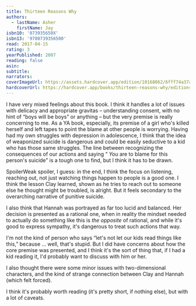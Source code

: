 ```yaml
---
title: Thirteen Reasons Why
authors:
  - lastName: Asher
    firstName: Jay
isbn10: '073935650X'
isbn13: '9780739356500'
read: 2017-04-15
rating: 3
yearPublished: 2007
reading: false
asin:
subtitle:
narrators:
coverImageUrl: https://assets.hardcover.app/edition/10168062/6fff74a37a18ba59eb69c3071899f0b90ba7ea18.jpeg
hardcoverUrl: https://hardcover.app/books/thirteen-reasons-why/editions/30227667
---
```


I have very mixed feelings about this book. I think it handles a lot of issues with delicacy and appropriate gravitas – understanding consent, with no hint of “boys will be boys” or anything – but the very premise is really concerning to me. As a YA book, especially, its premise of a girl who's killed herself and left tapes to point the blame at other people is worrying. Having had my own struggles with depression in adolescence, I think that the idea of weaponized suicide is dangerous and could be easily seductive to a kid who has those same struggles. The line between recognizing the consequences of our actions and saying “ _You_ are to blame for this person's suicide” is a tough one to find, but I think it has to be drawn.

SpoilerWeak spoiler, I guess: in the end, I think the focus on listening, reaching out, not just watching things happen to people is a good one. I think the lesson Clay learned, shown as he tries to reach out to someone else he thought might be troubled, is alright. But it feels secondary to the overarching narrative of punitive suicide.

I also think that Hannah was portrayed as far too lucid and balanced. Her decision is presented as a rational one, when in reality the mindset needed to actually do something like this is _the opposite_ of rational, and while it's good to express sympathy, it's dangerous to treat such actions that way.

I'm not the kind of person who says “let's not let our kids read things like this,” because … well, that's stupid. But I did have concerns about how the core premise was presented, and I think it's the sort of thing that, if I had a kid reading it, I'd probably want to discuss with him or her.

I also thought there were some minor issues with two-dimensional characters, and the kind of strange connection between Clay and Hannah (which felt forced).

I think it's probably worth reading (it's pretty short, if nothing else), but with a lot of caveats.
